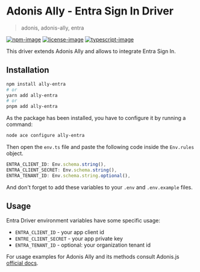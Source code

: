 # Adonis Ally - Entra Sign In Driver

> adonis, adonis-ally, entra

[![npm-image]][npm-url] [![license-image]][license-url] [![typescript-image]][typescript-url]

This driver extends Adonis Ally and allows to integrate Entra Sign In.

## Installation

```bash
npm install ally-entra
# or
yarn add ally-entra
# or
pnpm add ally-entra
```

As the package has been installed, you have to configure it by running a command:

```bash
node ace configure ally-entra
```

Then open the `env.ts` file and paste the following code inside the `Env.rules` object.

```ts
ENTRA_CLIENT_ID: Env.schema.string(), 
ENTRA_CLIENT_SECRET: Env.schema.string(),
ENTRA_TENANT_ID: Env.schema.string.optional(),
```

And don't forget to add these variables to your `.env` and `.env.example` files.

## Usage

Entra Driver environment variables have some specific usage:

- `ENTRA_CLIENT_ID` - your app client id
- `ENTRE_CLIENT_SECRET` - your app private key
- `ENTRA_TENANT_ID` - optional: your organization tenant id

For usage examples for Adonis Ally and its methods consult Adonis.js [official docs](https://docs.adonisjs.com/guides/auth/social).

[npm-image]: https://img.shields.io/npm/v/ally-entra.svg?style=for-the-badge&logo=npm
[npm-url]: https://npmjs.org/package/ally-entra 'npm'
[license-image]: https://img.shields.io/npm/l/ally-entra?color=blueviolet&style=for-the-badge
[license-url]: LICENSE 'license'
[typescript-image]: https://img.shields.io/badge/Typescript-294E80.svg?style=for-the-badge&logo=typescript
[typescript-url]: "typescript"
